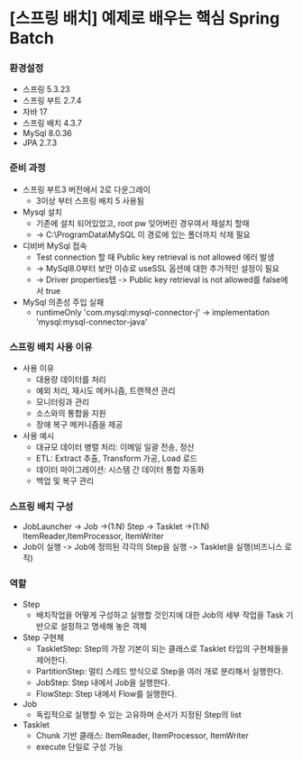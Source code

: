 # [스프링 배치] 예제로 배우는 핵심 Spring Batch

### 환경설정
- 스프링 5.3.23 </br>
- 스프링 부트 2.7.4 </br>
- 자바 17 </br>
- 스프링 배치 4.3.7 </br>
- MySql 8.0.36 </br>
- JPA 2.7.3 </br>

### 준비 과정
- 스프링 부트3 버전에서 2로 다운그레이
  - 3이상 부터 스프링 배치 5 사용됨
- Mysql 설치
   - 기존에 설치 되어있었고, root pw 잊어버린 경우여서 재설치 할때
   - -> C:\ProgramData\MySQL 이 경로에 있는 폴더까지 삭제 필요
- 디비버 MySql 접속
  - Test connection 할 때 Public key retrieval is not allowed 에러 발생
  - -> MySql8.0부터 보안 이슈로 useSSL 옵션에 대한 추가적인 설정이 필요
  - -> Driver properties탭 -> Public key retrieval is not allowed를 false에서 true
- MySql 의존성 주입 실패
  - runtimeOnly 'com.mysql:mysql-connector-j' -> implementation 'mysql:mysql-connector-java'

### 스프링 배치 사용 이유
- 사용 이유
  - 대용량 데이터를 처리
  - 예외 처리, 재시도 메커니즘, 트랜잭션 관리
  - 모니터링과 관리
  - 소스와의 통합을 지원
  - 장애 복구 메커니즘을 제공
- 사용 예시
  - 대규모 데이터 병렬 처리: 이메일 일괄 전송, 정산
  - ETL: Extract 추출, Transform 가공, Load 로드
  - 데이터 마이그레이션: 시스템 간 데이터 통합 자동화
  - 백업 및 복구 관리

### 스프링 배치 구성
- JobLauncher -> Job ->(1:N) Step -> Tasklet ->(1:N) ItemReader,ItemProcessor, ItemWriter
- Job이 실행 -> Job에 정의된 각각의 Step을 실행 -> Tasklet을 실행(비즈니스 로직)
### 역할
- Step
  - 배치작업을 어떻게 구성하고 실행할 것인지에 대한 Job의 세부 작업을 Task 기반으로 설정하고 명세해 놓은 객체
- Step 구현체
  - TaskletStep: Step의 가장 기본이 되는 클래스로 Tasklet 타입의 구현체들을 제어한다. 
  - PartitionStep: 멀티 스레드 방식으로 Step을 여러 개로 분리해서 실행한다. 
  - JobStep: Step 내에서 Job을 실행한다.
  - FlowStep: Step 내에서 Flow를 실행한다.
- Job
  - 독립적으로 실행할 수 있는 고유하며 순서가 지정된 Step의 list
- Tasklet
  - Chunk 기반 클래스: ItemReader, ItemProcessor, ItemWriter
  - execute 단일로 구성 가능